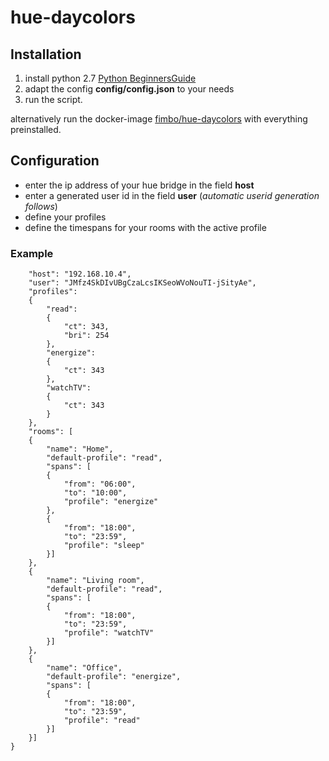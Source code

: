 # hue-daycolors
## Installation
1. install python 2.7 [Python BeginnersGuide](https://wiki.python.org/moin/BeginnersGuide/Download)
2. adapt the config **config/config.json** to your needs 
3. run the script.

alternatively run the docker-image [fimbo/hue-daycolors](https://hub.docker.com/r/fimbo/hue-daycolors/) with everything preinstalled.

## Configuration

- enter the ip address of your hue bridge in the field **host**
- enter a generated user id in the field **user** (*automatic userid generation follows*)
- define your profiles
- define the timespans for your rooms with the active profile

### Example
```
    "host": "192.168.10.4",
    "user": "JMfz4SkDIvUBgCzaLcsIKSeoWVoNouTI-jSityAe",
    "profiles":
    {
        "read":
        {
            "ct": 343,
            "bri": 254
        },
        "energize":
        {
            "ct": 343
        },
        "watchTV":
        {
            "ct": 343
        }
    },
    "rooms": [
    {
        "name": "Home",
        "default-profile": "read",
        "spans": [
        {
            "from": "06:00",
            "to": "10:00",
            "profile": "energize"
        },
        {
            "from": "18:00",
            "to": "23:59",
            "profile": "sleep"
        }]
    },
    {
        "name": "Living room",
        "default-profile": "read",
        "spans": [
        {
            "from": "18:00",
            "to": "23:59",
            "profile": "watchTV"
        }]
    },
    {
        "name": "Office",
        "default-profile": "energize",
        "spans": [
        {
            "from": "18:00",
            "to": "23:59",
            "profile": "read"
        }]
    }]
}
